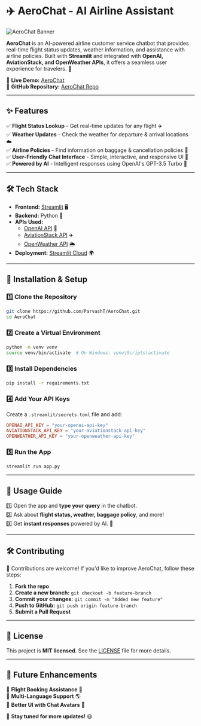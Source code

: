 # ✈️ AeroChat - AI Airline Assistant

![AeroChat Banner](https://your-image-link.com/banner.png)  

**AeroChat** is an AI-powered airline customer service chatbot that provides real-time flight status updates, weather information, and assistance with airline policies. Built with **Streamlit** and integrated with **OpenAI, AviationStack, and OpenWeather APIs**, it offers a seamless user experience for travelers. 🚀

🔗 **Live Demo:** [AeroChat](https://aerochat-navs6gmnzvgrhxgfq36aqh.streamlit.app/)  
📌 **GitHub Repository:** [AeroChat Repo](https://github.com/ParvashT/AeroChat)

---

## ✨ Features
✅ **Flight Status Lookup** - Get real-time updates for any flight ✈️  
✅ **Weather Updates** - Check the weather for departure & arrival locations ☁️  
✅ **Airline Policies** - Find information on baggage & cancellation policies 🎫  
✅ **User-Friendly Chat Interface** - Simple, interactive, and responsive UI 💬  
✅ **Powered by AI** - Intelligent responses using OpenAI's GPT-3.5 Turbo 🧠  

---

## 🛠️ Tech Stack
- **Frontend:** [Streamlit](https://streamlit.io/) 🖥️
- **Backend:** Python 🐍
- **APIs Used:**
  - [OpenAI API](https://platform.openai.com/) 🤖
  - [AviationStack API](https://aviationstack.com/) ✈️
  - [OpenWeather API](https://openweathermap.org/) 🌦️
- **Deployment:** [Streamlit Cloud](https://share.streamlit.io/) 🌍

---

## 🚀 Installation & Setup
### **1️⃣ Clone the Repository**
```bash
git clone https://github.com/ParvashT/AeroChat.git
cd AeroChat
```

### **2️⃣ Create a Virtual Environment**
```bash
python -m venv venv
source venv/bin/activate  # On Windows: venv\Scripts\activate
```

### **3️⃣ Install Dependencies**
```bash
pip install -r requirements.txt
```

### **4️⃣ Add Your API Keys**
Create a `.streamlit/secrets.toml` file and add:
```toml
OPENAI_API_KEY = "your-openai-api-key"
AVIATIONSTACK_API_KEY = "your-aviationstack-api-key"
OPENWEATHER_API_KEY = "your-openweather-api-key"
```

### **5️⃣ Run the App**
```bash
streamlit run app.py
```

---

## 🛫 Usage Guide
1️⃣ Open the app and **type your query** in the chatbot.  
2️⃣ Ask about **flight status, weather, baggage policy**, and more!  
3️⃣ Get **instant responses** powered by AI. 💬  

---

## 🛠️ Contributing
🚀 Contributions are welcome! If you'd like to improve AeroChat, follow these steps:
1. **Fork the repo**
2. **Create a new branch:** `git checkout -b feature-branch`
3. **Commit your changes:** `git commit -m "Added new feature"`
4. **Push to GitHub:** `git push origin feature-branch`
5. **Submit a Pull Request**

---

## 📜 License
This project is **MIT licensed**. See the [LICENSE](LICENSE) file for more details.

---

## 🎯 Future Enhancements
🔹 **Flight Booking Assistance** 📅  
🔹 **Multi-Language Support** 🌎  
🔹 **Better UI with Chat Avatars** 🎨  

🚀 **Stay tuned for more updates!** 😃

